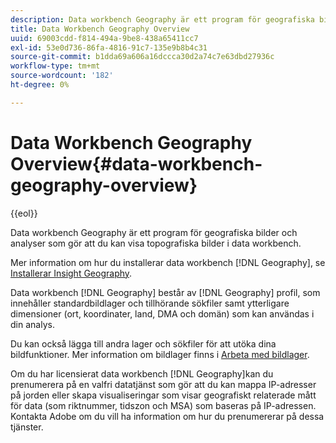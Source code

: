 ```yaml
---
description: Data workbench Geography är ett program för geografiska bilder och analyser som gör att du kan visa topografiska bilder i data workbench.
title: Data Workbench Geography Overview
uuid: 69003cdd-f814-494a-9be8-438a65411cc7
exl-id: 53e0d736-86fa-4816-91c7-135e9b8b4c31
source-git-commit: b1dda69a606a16dccca30d2a74c7e63dbd27936c
workflow-type: tm+mt
source-wordcount: '182'
ht-degree: 0%

---
```


# Data Workbench Geography Overview{#data-workbench-geography-overview}

{{eol}}

Data workbench Geography är ett program för geografiska bilder och analyser som gör att du kan visa topografiska bilder i data workbench.

Mer information om hur du installerar data workbench [!DNL Geography], se [Installerar Insight Geography](../../home/c-geo-oview/c-inst-geo/c-inst-geo.md).

Data workbench [!DNL Geography] består av [!DNL Geography] profil, som innehåller standardbildlager och tillhörande sökfiler samt ytterligare dimensioner (ort, koordinater, land, DMA och domän) som kan användas i din analys.

Du kan också lägga till andra lager och sökfiler för att utöka dina bildfunktioner. Mer information om bildlager finns i [Arbeta med bildlager](https://experienceleague.adobe.com/docs/data-workbench/using/client/imagery-layers/c-ustd-img-layers.html).

Om du har licensierat data workbench [!DNL Geography]kan du prenumerera på en valfri datatjänst som gör att du kan mappa IP-adresser på jorden eller skapa visualiseringar som visar geografiskt relaterade mått för data (som riktnummer, tidszon och MSA) som baseras på IP-adressen. Kontakta Adobe om du vill ha information om hur du prenumererar på dessa tjänster.
